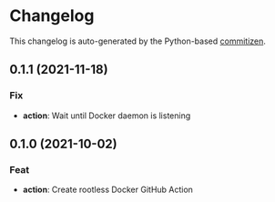 # Changelog

This changelog is auto-generated by the Python-based
[commitizen](https://commitizen-tools.github.io/commitizen).

## 0.1.1 (2021-11-18)

### Fix

- **action**: Wait until Docker daemon is listening

## 0.1.0 (2021-10-02)

### Feat

- **action**: Create rootless Docker GitHub Action
